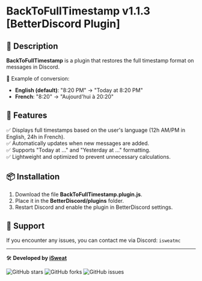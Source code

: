 # BackToFullTimestamp v1.1.3 [BetterDiscord Plugin]

## 📌 Description
**BackToFullTimestamp** is a plugin that restores the full timestamp format on messages in Discord. 

🔹 Example of conversion:
- **English (default)**: "8:20 PM" → "Today at 8:20 PM"
- **French**: "8:20" → "Aujourd'hui à 20:20"

## 🚀 Features
✅ Displays full timestamps based on the user's language (12h AM/PM in English, 24h in French).  
✅ Automatically updates when new messages are added.  
✅ Supports "Today at ..." and "Yesterday at ..." formatting.  
✅ Lightweight and optimized to prevent unnecessary calculations.  

## 📦 Installation
1. Download the file **BackToFullTimestamp.plugin.js**.
2. Place it in the **BetterDiscord/plugins** folder.
3. Restart Discord and enable the plugin in BetterDiscord settings.

## 📢 Support
If you encounter any issues, you can contact me via Discord: `isweatmc`

---
🛠️ **Developed by [iSweat](https://github.com/iSweat-exe)**

![GitHub stars](https://img.shields.io/github/stars/iSweat/https://github.com/iSweat-exe/BetterDiscord-BackToFullTimestamp?style=social)
![GitHub forks](https://img.shields.io/github/forks/iSweat/https://github.com/iSweat-exe/BetterDiscord-BackToFullTimestamp?style=social)
![GitHub issues](https://img.shields.io/github/issues/iSweat/https://github.com/iSweat-exe/BetterDiscord-BackToFullTimestamp)
